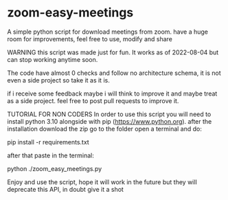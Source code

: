 # zoom-easy-meetings
A simple python script for download meetings from zoom. have a huge room for improvements, feel free to use, modify and share

WARNING this script was made just for fun.
It works as of 2022-08-04 but can stop working anytime soon.

The code have almost 0 checks and follow no architecture schema,
it is not even a side project so take it as it is.

if i receive some feedback maybe i will think to improve it and maybe treat as a side project.
feel free to post pull requests to improve it.

TUTORIAL FOR NON CODERS
In order to use this script you will need to install python 3.10 alongside with pip (https://www.python.org).
after the installation download the zip go to the folder open a terminal and do:

pip install -r requirements.txt

after that paste in the terminal:

python ./zoom_easy_meetings.py

Enjoy and use the script, hope it will work in the future but they will deprecate this API, in doubt give it a shot
